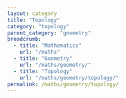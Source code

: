 ```yaml
---
layout: category
title: "Topology"
category: "topology"
parent_category: "geometry"
breadcrumb:
  - title: "Mathematics"
    url: "/maths"
  - title: "Geometry"
    url: "/maths/geometry/"
  - title: "Topology"
    url: "/maths/geometry/topology/"
permalink: /maths/geometry/topology/
---
```

